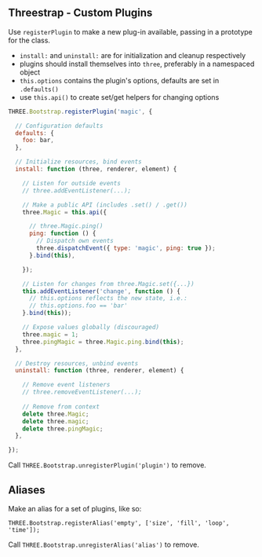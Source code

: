 Threestrap - Custom Plugins
---

Use `registerPlugin` to make a new plug-in available, passing in a prototype for the class.

* `install:` and `uninstall:` are for initialization and cleanup respectively
* plugins should install themselves into `three`, preferably in a namespaced object
* `this.options` contains the plugin's options, defaults are set in `.defaults()`
* use `this.api()` to create set/get helpers for changing options

```javascript
THREE.Bootstrap.registerPlugin('magic', {

  // Configuration defaults
  defaults: {
    foo: bar,
  },

  // Initialize resources, bind events
  install: function (three, renderer, element) {

    // Listen for outside events
    // three.addEventListener(...);

    // Make a public API (includes .set() / .get())
    three.Magic = this.api({

      // three.Magic.ping()
      ping: function () {
        // Dispatch own events
        three.dispatchEvent({ type: 'magic', ping: true });
      }.bind(this),

    });

    // Listen for changes from three.Magic.set({...})
    this.addEventListener('change', function () {
      // this.options reflects the new state, i.e.:
      // this.options.foo == 'bar'
    }.bind(this));

    // Expose values globally (discouraged)
    three.magic = 1;
    three.pingMagic = three.Magic.ping.bind(this);
  },

  // Destroy resources, unbind events
  uninstall: function (three, renderer, element) {

    // Remove event listeners
    // three.removeEventListener(...);
    
    // Remove from context
    delete three.Magic;
    delete three.magic;
    delete three.pingMagic;
  },

});
```

Call `THREE.Bootstrap.unregisterPlugin('plugin')` to remove.


Aliases
---

Make an alias for a set of plugins, like so:

```
THREE.Bootstrap.registerAlias('empty', ['size', 'fill', 'loop', 'time']);
```

Call `THREE.Bootstrap.unregisterAlias('alias')` to remove.
